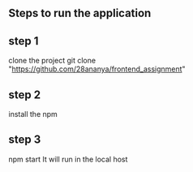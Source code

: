 ## Steps to run the application
## step 1
clone the project
git clone "https://github.com/28ananya/frontend_assignment"
## step 2
install the npm
## step 3
npm start
It will run in  the local host
